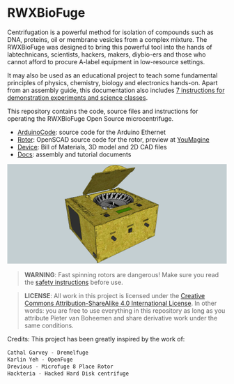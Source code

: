 RWXBioFuge
==========

Centrifugation is a powerful method for isolation of compounds such as DNA, proteins, oil or membrane vesicles from a complex mixture. The RWXBioFuge was designed to bring this powerful tool into the hands of labtechnicans, scientists, hackers, makers, diybio-ers and those who cannot afford to procure A-label equipment in low-resource settings. 

It may also be used as an educational project to teach some fundamental principles of physics, chemistry, biology and electronics hands-on. Apart from an assembly guide, this documentation also includes [7 instructions for demonstration experiments and science classes][6].

This repository contains the code, source files and instructions for operating the RWXBioFuge Open Source microcentrifuge.

- [ArduinoCode][1]: source code for the Arduino Ethernet
- [Rotor][2]: OpenSCAD source code for the rotor, preview at [YouMagine][5]
- [Device][3]: Bill of Materials, 3D model and 2D CAD files
- [Docs][4]: assembly and tutorial documents

![](Device/RWXBioFuge%20preview.png?raw=true)

> **WARNING**: Fast spinning rotors are dangerous! Make sure you read the [safety instructions][7] before use.

> **LICENSE**: All work in this project is licensed under the [Creative Commons Attribution-ShareAlike 4.0 International License][8]. In other words: you are free to use everything in this repository as long as you attribute Pieter van Boheemen and share derivative work under the same conditions.

Credits: This project has been greatly inspired by the work of:

    Cathal Garvey - Dremelfuge
    Karlin Yeh - OpenFuge
    Drevious - Microfuge 8 Place Rotor
    Hackteria - Hacked Hard Disk centrifuge


[1]:https://github.com/PieterVanBoheemen/RWXBioFuge/blob/master/ArduinoCode/
[2]:https://github.com/PieterVanBoheemen/RWXBioFuge/blob/master/Rotor/
[3]:https://github.com/PieterVanBoheemen/RWXBioFuge/blob/master/Device/
[4]:https://github.com/PieterVanBoheemen/RWXBioFuge/blob/master/Docs/
[5]:https://www.youmagine.com/designs/microcentrifuge-20-place-rotor
[6]:https://github.com/PieterVanBoheemen/RWXBioFuge/blob/master/Docs/Tutorials/
[7]:https://github.com/PieterVanBoheemen/RWXBioFuge/blob/master/Docs/Usage/
[8]:http://creativecommons.org/licenses/by-sa/4.0/
